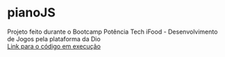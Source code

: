 # pianoJS

Projeto feito durante o Bootcamp Potência Tech iFood - Desenvolvimento de Jogos pela plataforma da Dio <br>
[Link para o código em execução]()
